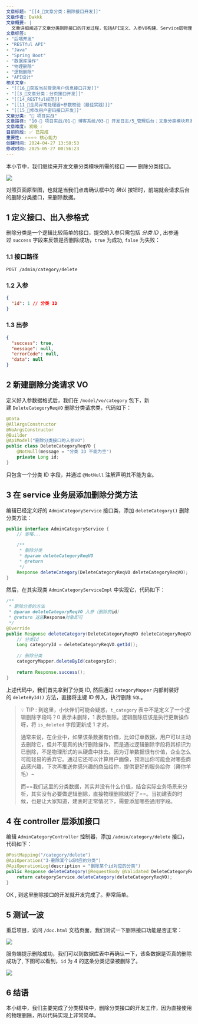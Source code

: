 ```yaml
---
文章标题: "[[4_📕文章分类：删除接口开发]]" 
文章作者: Dakkk
文章概要: |
  文章详细阐述了文章分类删除接口的开发过程，包括API定义、入参VO构建、Service层物理删除实现（并解释其合理性），以及Controller层接口暴露。通过测试验证，强调根据数据价值选择物理或逻辑删除的实践考量。
文章标签:
- "后端开发"
- "RESTful API"
- "Java"
- "Spring Boot"
- "数据库操作"
- "物理删除"
- "逻辑删除"
- "API设计"
相关文章:
- "[[16_📕获取当前登录用户信息接口开发]]"
- "[[3_📕文章分类：分页接口开发]]"
- "[[14_RESTful规范]]"
- "[[11_📕全局异常处理器+参数校验（最佳实践）]]"
- "[[15_📕修改用户密码接口开发]]"
文章分类: "🚀 项目实战"
文章路径: "10-🚀 项目实战/01-📝 博客系统/03-📝 开发日志/5_管理后台：文章分类模块开发/4_📕文章分类：删除接口开发.md"
文章难度: 初级 💧
目前阶段: ✅ 已完成
重要性: ⭐⭐⭐⭐ 核心能力
创建时间: 2024-04-27 13:58:53
修改时间: 2025-05-27 00:56:23
---
```


本小节中，我们继续来开发文章分类模块所需的接口 —— 删除分类接口。

![](https://img.quanxiaoha.com/quanxiaoha/169517848846168)

对照页面原型图，也就是当我们点击确认框中的 _确认_ 按钮时，前端就会请求后台的删除分类接口，来删除数据。

## 1 定义接口、出入参格式

删除分类是一个逻辑比较简单的接口，提交的入参只需包括 _分类 ID_ , 出参通过 `success` 字段来反馈是否删除成功，`true` 为成功, `false` 为失败：

### 1.1 接口路径

```http
POST /admin/category/delete
```

### 1.2 入参

```json
{
  "id": 1 // 分类 ID
}
```

### 1.3 出参

```json
{
  "success": true,
  "message": null,
  "errorCode": null,
  "data": null
}
```

## 2 新建删除分类请求 VO

定义好入参数据格式后，我们在 `/model/vo/category` 包下，新建 `DeleteCategoryReqVO` 删除分类请求类，代码如下：

```java
@Data  
@AllArgsConstructor  
@NoArgsConstructor  
@Builder  
@ApiModel("删除分类接口的入参VO")  
public class DeleteCategoryReqVO {  
    @NotNull(message = "分类 ID 不能为空")  
    private Long id;  
}
```

只包含一个分类 ID 字段，并通过 `@NotNull` 注解声明其不能为空。

## 3 在 service 业务层添加删除分类方法

编辑已经定义好的 `AdminCategoryService` 接口类，添加 `deleteCategory()` 删除分类方法：

```java
public interface AdminCategoryService {
    // 省略...

    /**
     * 删除分类
     * @param deleteCategoryReqVO
     * @return
     */
    Response deleteCategory(DeleteCategoryReqVO deleteCategoryReqVO);
}
```

然后，在其实现类 `AdminCategoryServiceImpl` 中实现它，代码如下：

```java
/**  
 * 删除分类的方法  
 * @param deleteCategoryReqVO 入参（删除的id）  
 * @return 返回Response对象即可  
 */  
@Override  
public Response deleteCategory(DeleteCategoryReqVO deleteCategoryReqVO) {  
    // 分类Id  
    Long categoryId = deleteCategoryReqVO.getId();  
  
    // 删除分类  
    categoryMapper.deleteById(categoryId);  
  
    return Response.success();  
}
```

上述代码中，我们首先拿到了分类 ID, 然后通过 `categoryMapper` 内部封装好的 `deleteById()` 方法，直接将主键 ID 传入，执行删除 `SQL`。

> 💡 TIP : 到这里，小伙伴们可能会疑惑，`t_category` 表中不是定义了一个逻辑删除字段吗？0 表示未删除，1 表示删除。逻辑删除应该是执行更新操作呀，将 `is_deleted` 字段更新成 1 才对。
> 
> 通常来说，在企业中，如果该条数据有价值，比如订单数据，用户可以主动去删除它，但并不是真的执行删除操作，而是通过逻辑删除字段将其标识为已删除，不是物理形式的从硬盘中抹去。因为订单数据很有价值，企业怎么可能轻易的丢弃它。通过它还可以计算用户画像，预测出你可能会对哪些商品感兴趣，下次再推送你感兴趣的商品给你，提供更好的服务给你（薅你羊毛）~
> 
> 而==我们这里的分类数据，其实并没有什么价值，结合实际业务场景来分析，其实没有必要做逻辑删除，直接物理删除就好了==。当初建表的时候，也是让大家知道，建表时正常情况下，需要添加哪些通用字段。

## 4 在 controller 层添加接口

编辑 `AdminCategoryController` 控制器，添加 `/admin/category/delete` 接口，代码如下：

```java
@PostMapping("/category/delete")  
@ApiOperation("3-删除某个id对应的分类")  
@ApiOperationLog(description = "删除某个id对应的分类")  
public Response deleteCategory(@RequestBody @Validated DeleteCategoryReqVO deleteCategoryReqVO){ 
    return categoryService.deleteCategory(deleteCategoryReqVO);  
}
```

OK , 到这里删除接口的开发就开发完成了。非常简单。

## 5 测试一波

重启项目，访问 `/doc.html` 文档页面，我们测试一下删除接口功能是否正常：

![](https://img.quanxiaoha.com/quanxiaoha/169519350225654)

服务端提示删除成功，我们可以到数据库表中再确认一下，该条数据是否真的删除成功了, 下图可以看到，`id` 为 4 的这条分类记录被删除了。

![](https://img.quanxiaoha.com/quanxiaoha/169519431901727)

## 6 结语

本小结中，我们主要完成了分类模块中，删除分类接口的开发工作，因为直接使用的物理删除，所以代码实现上非常简单。